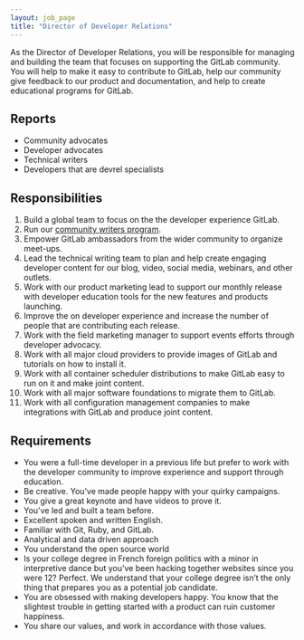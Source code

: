 ```yaml
---
layout: job_page
title: "Director of Developer Relations"
---
```


As the Director of Developer Relations, you will be responsible for managing and building the team that focuses on supporting the GitLab community. You will help to make it easy to contribute to GitLab, help our community give feedback to our product and documentation, and help to create educational programs for GitLab.

## Reports

- Community advocates
- Developer advocates
- Technical writers
- Developers that are devrel specialists

## Responsibilities

1. Build a global team to focus on the the developer experience GitLab.
1. Run our [community writers program](https://about.gitlab.com/handbook/marketing/blog/community-writers/).
1. Empower GitLab ambassadors from the wider community to organize meet-ups.
1. Lead the technical writing team to plan and help create engaging developer content for our blog, video, social media, webinars, and other outlets.
1. Work with our product marketing lead to support our monthly release with developer education tools for the new features and products launching.
1. Improve the on developer experience and increase the number of people that are contributing each release.
1. Work with the field marketing manager to support events efforts through developer advocacy.
1. Work with all major cloud providers to provide images of GitLab and tutorials on how to install it.
1. Work with all container scheduler distributions to make GitLab easy to run on it and make joint content.
1. Work with all major software foundations to migrate them to GitLab.
1. Work with all configuration management companies to make integrations with GitLab and produce joint content.

## Requirements

* You were a full-time developer in a previous life but prefer to work with the developer community to improve experience and support through education.
* Be creative. You’ve made people happy with your quirky campaigns.
* You give a great keynote and have videos to prove it.
* You’ve led and built a team before.
* Excellent spoken and written English.
* Familiar with Git, Ruby, and GitLab.
* Analytical and data driven approach
* You understand the open source world
* Is your college degree in French foreign politics with a minor in interpretive dance but you’ve been hacking together websites since you were 12? Perfect. We understand that your college degree isn’t the only thing that prepares you as a potential job candidate.
* You are obsessed with making developers happy. You know that the slightest trouble in getting started with a product can ruin customer happiness.
* You share our values, and work in accordance with those values.
